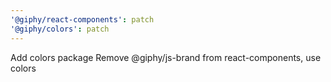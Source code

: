 ```yaml
---
'@giphy/react-components': patch
'@giphy/colors': patch
---
```


Add colors package
Remove @giphy/js-brand from react-components, use colors
